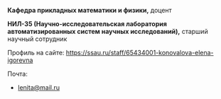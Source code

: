 **Кафедра прикладных математики и физики,** доцент

**НИЛ-35 (Научно-исследовательская лаборатория автоматизированных систем научных исследований),** старший научный сотрудник

Профиль на сайте: 
https://ssau.ru/staff/65434001-konovalova-elena-igorevna

Почта:
- lenita@mail.ru